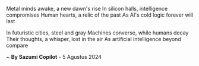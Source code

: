 Metal minds awake, a new dawn's rise
In silicon halls, intelligence compromises
Human hearts, a relic of the past
As AI's cold logic forever will last

In futuristic cities, steel and gray
Machines converse, while humans decay
Their thoughts, a whisper, lost in the air
As artificial intelligence beyond compare

~ <b>By Sazumi Copilot</b> - 5 Agustus 2024